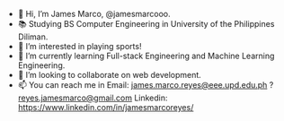 - 👋 Hi, I’m James Marco, @jamesmarcooo.
- 📚 Studying BS Computer Engineering in University of the Philippines Diliman.
- 👀 I’m interested in playing sports!
- 🌱 I’m currently learning Full-stack Engineering and Machine Learning Engineering.
- 💞️ I’m looking to collaborate on web development.
- 📫 You can reach me in 
Email: james.marco.reyes@eee.upd.edu.ph ? reyes.jamesmarco@gmail.com 
Linkedin: https://www.linkedin.com/in/jamesmarcoreyes/

<!---
jamesmarcooo/jamesmarcooo is a ✨ special ✨ repository because its `README.md` (this file) appears on your GitHub profile.
You can click the Preview link to take a look at your changes.
--->
